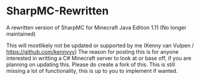 # SharpMC-Rewritten
A rewritten version of SharpMC for Minecraft Java Edition 1.11 (No longer maintained)

This will mostlikely not be updated or supported by me (Kenny van Vulpen / https://github.com/kennyvv)
The reason for posting this is for anyone interested in writting a C# Minecraft server to look at or base off, if you are planning on updating this. Please do create a fork of this.
This is still missing a lot of functionality, this is up to you to implement if wanted.